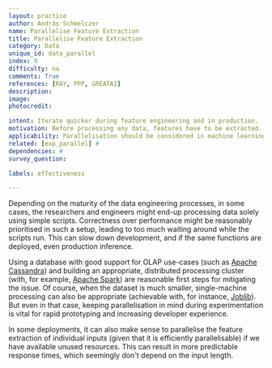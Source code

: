```yaml
---
layout: practice
author: András Schmelczer
name: Parallelise Feature Extraction
title: Parallelise Feature Extraction
category: Data
unique_id: data_parallel
index: 9
difficulty: na
comments: True
references: [RAY, PPP, GREATAI]
description:
image:
photocredit:

intent: Iterate quicker during feature engineering and in production.
motivation: Before processing any data, features have to be extracted. Sometimes, this step can be computationally expensive, so speeding it up, for example, by parallelising the workload, can result in less time wasted during experimentation and a more predictable production workload.
applicability: Parallelisation should be considered in machine learning applications where feature extraction is resource-intensive and efficiently parallelisable.
related: [exp_parallel] #
dependencies: #
survey_question:

labels: effectiveness

---
```


Depending on the maturity of the data engineering processes, in some cases, the researchers and engineers might end-up processing data solely using simple scripts. Correctness over performance might be reasonably prioritised in such a setup, leading to too much waiting around while the scripts run. This can slow down development, and if the same functions are deployed, even production inference.

Using a database with good support for OLAP use-cases (such as <a href="https://cassandra.apache.org/_/index.html" target="_blank">Apache Cassandra</a>) and building an appropriate, distributed processing cluster (with, for example, <a href="https://spark.apache.org/" target="_blank">Apache Spark</a>) are reasonable first steps for mitigating the issue. Of course, when the dataset is much smaller, single-machine processing can also be appropriate (achievable with, for instance, <a href="https://joblib.readthedocs.io/en/latest/" target="_blank">Joblib</a>). But even in that case, keeping parallelisation in mind during experimentation is vital for rapid prototyping and increasing developer experience.

In some deployments, it can also make sense to parallelise the feature extraction of individual inputs (given that it is efficiently parallelisable) if we have available unused resources. This can result in more predictable response times, which seemingly don't depend on the input length.
